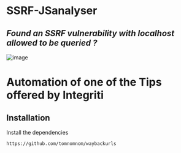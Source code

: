 # SSRF-JSanalyser
## _Found an SSRF vulnerability with localhost allowed to be queried ?_

![image](https://user-images.githubusercontent.com/61438761/152594216-603a0bc3-39df-41e8-88ff-888f4d591586.png)

# Automation of one of the Tips offered by Integriti

## Installation
Install the dependencies 
```sh
https://github.com/tomnomnom/waybackurls
```
